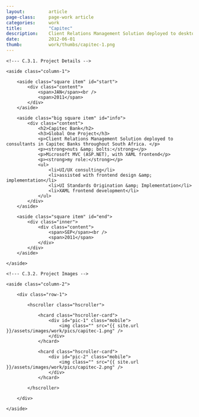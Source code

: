 ```yaml
---
layout: 		article
page-class: 	page-work article
categories: 	work
title:  		"Capitec"
description:	Client Relations Management Solution deployed to desktops in Capitec Banks throughout South Africa.
date:   		2012-06-01
thumb: 			work/thumbs/capitec-1.png
---
```


<!--- C.3. CONTENT AREA ------------------------------------------------------------------------------------------- --> 

<section class="project" id="capitec">

    <!--- C.3.1. Project Details -->
    
    <aside class="column-1">

        <aside class="square item" id="start">
            <div class="content">
                <span>JAN</span><br />
                <span>2011</span>
            </div>
        </aside>

        <aside class="big square item" id="info">
            <div class="content">
                <h2>Capitec Bank</h2>
                <h3>Global One Project</h3>
                <p>Client Relations Management Solution deployed to consultants in Capitec Banks throughout South Africa. </p>
                <p><strong>nuts &amp; bolts:</strong></p>
                <p>Microsoft MVC (ASP.NET), with XAML frontend</p>
                <p><strong>my role:</strong></p>
                <ul>
                    <li>UI/UX consulting</li>
                    <li>assisted with frontend design &amp; implementation</li>
                    <li>UI Standards Origination &amp; Implementation</li>
                    <li>XAML frontend development</li>
                </ul>
            </div>    
        </aside>

        <aside class="square item" id="end">
            <div class="inner">
                <div class="content">
                    <span>SEP</span><br />
                    <span>2011</span>
                </div>
            </div>  
        </aside>
    
    </aside>
    
    <!--- C.3.2. Project Images -->
    
    <aside class="column-2">
    
        <div class="row-1">
        
            <hscroller class="hscroller">

                <hcard class="hscroller-card">
                    <div id="pic-1" class="mobile">
                        <img class="" src="{{ site.url }}/assets/images/work/pics/capitec-1.png" />
                    </div>
                </hcard>

                <hcard class="hscroller-card">
                    <div id="pic-2" class="mobile">
                        <img class="" src="{{ site.url }}/assets/images/work/pics/capitec-2.png" />
                    </div>
                </hcard>

            </hscroller>
            
        </div>

    </aside>
    
</section>

<!--- C.3. END --------------------------------------------------------------------------------------------------- --> 

<div class="wrapper"></div>